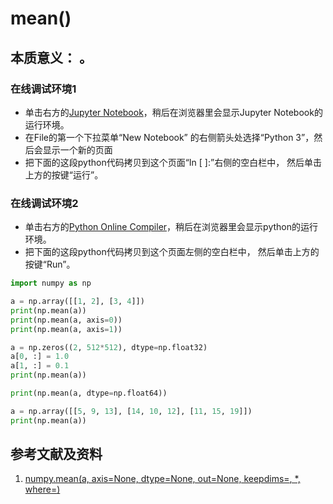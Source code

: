 # mean()

## 本质意义： 。

### 在线调试环境1

- 单击右方的[Jupyter Notebook](https://mybinder.org/v2/gh/ipython/ipython-in-depth/master?filepath=binder/Index.ipynb)，稍后在浏览器里会显示Jupyter Notebook的运行环境。
- 在File的第一个下拉菜单“New Notebook” 的右侧箭头处选择“Python 3”，然后会显示一个新的页面
- 把下面的这段python代码拷贝到这个页面“In [ ]:”右侧的空白栏中， 然后单击上方的按键“运行”。

### 在线调试环境2

- 单击右方的[Python Online Compiler](https://trinket.io/python3/a5bd54189b)，稍后在浏览器里会显示python的运行环境。
- 把下面的这段python代码拷贝到这个页面左侧的空白栏中， 然后单击上方的按键“Run”。

```python
import numpy as np

a = np.array([[1, 2], [3, 4]])
print(np.mean(a))
print(np.mean(a, axis=0))
print(np.mean(a, axis=1))

a = np.zeros((2, 512*512), dtype=np.float32)
a[0, :] = 1.0
a[1, :] = 0.1
print(np.mean(a))

print(np.mean(a, dtype=np.float64))

a = np.array([[5, 9, 13], [14, 10, 12], [11, 15, 19]])
print(np.mean(a))
```

## 参考文献及资料

1. [numpy.mean(a, axis=None, dtype=None, out=None, keepdims=<no value>, *, where=<no value>)](https://numpy.org/doc/stable/reference/generated/numpy.mean.html#numpy.mean)


